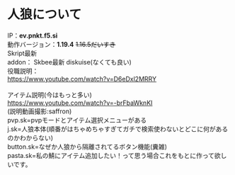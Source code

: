 # 人狼について
IP：**ev.pnkt.f5.si**<br>
動作バージョン：**1.19.4** ~~1.16.5だいすき~~<br>
Skript最新<br>
addon： Skbee最新 diskuise(なくても良い)<br>
役職説明：<br>
https://www.youtube.com/watch?v=D6eDxl2MRRY<br>
<br>
アイテム説明(今はもっと多い)<br>
https://www.youtube.com/watch?v=-brFbaWknKI<br>
(説明動画撮影:saffron)
<br>
pvp.sk=pvpモードとアイテム選択メニューがある<br>
j.sk=人狼本体(順番がはちゃめちゃすぎてガチで検索使わないとどこに何があるのかわからない)<br>
button.sk=なぜか人狼から隔離されてるボタン機能(糞雑)<br>
pasta.sk=私の鯖にアイテム追加したい！って思う場合これをもとに作って欲しいです。

